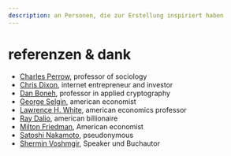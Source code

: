 ```yaml
---
description: an Personen, die zur Erstellung inspiriert haben
---
```


# referenzen & dank

* [Charles Perrow](https://daominds.io/extcharlesperrow), professor of sociology
* [Chris Dixon](https://daominds.io/extchrisnixon), internet entrepreneur and investor
* [Dan Boneh](https://daominds.io/extdanboneh), professor in applied cryptography&#x20;
* [George Selgin](https://daominds.io/extgeorgeselgin), american economist&#x20;
* [Lawrence H. White](https://daominds.io/extlawrencehwhite), american economics professor&#x20;
* [Ray Dalio](https://daominds.io/extraydalio), american billionaire&#x20;
* [Milton Friedman](https://daominds.io/extmiltonfriedman), American economist&#x20;
* [Satoshi Nakamoto](https://daominds.io/extsatoshinakamoto), pseudonymous&#x20;
* [Shermin Voshmgir](https://daominds.io/extsherminvoshmgir), Speaker und Buchautor
